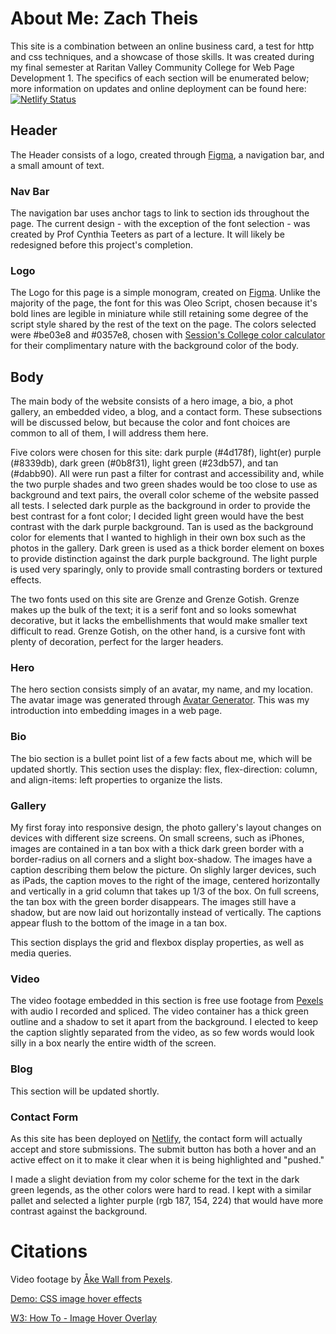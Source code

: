 # About Me: Zach Theis

This site is a combination between an online business card, a test for http and css techniques, and a showcase of those skills. It was created during my final semester at Raritan Valley Community College for Web Page Development 1. The specifics of each section will be enumerated below; more information on updates and online deployment can be found here:
[![Netlify Status](https://api.netlify.com/api/v1/badges/9f319380-0c88-4dcd-8afc-60600e4c2f71/deploy-status)](https://app.netlify.com/sites/about-me-zachtheis/deploys)

## Header

The Header consists of a logo, created through [Figma](https://www.figma.com), a navigation bar, and a small amount of text.

### Nav Bar

The navigation bar uses anchor tags to link to section ids throughout the page. The current design - with the exception of the font selection - was created by Prof Cynthia Teeters as part of a lecture. It will likely be redesigned before this project's completion.

### Logo

The Logo for this page is a simple monogram, created on [Figma](https://www.figma.com). Unlike the majority of the page, the font for this was Oleo Script, chosen because it's bold lines are legible in miniature while still retaining some degree of the script style shared by the rest of the text on the page. The colors selected were #be03e8 and #0357e8, chosen with [Session's College color calculator](https://www.sessions.edu/color-calculator/) for their complimentary nature with the background color of the body.

## Body

The main body of the website consists of a hero image, a bio, a phot gallery, an embedded video, a blog, and a contact form. These subsections will be discussed below, but because the color and font choices are common to all of them, I will address them here.

Five colors were chosen for this site: dark purple (#4d178f), light(er) purple (#8339db), dark green (#0b8f31), light green (#23db57), and tan (#dabb90). All were run past a filter for contrast and accessibility and, while the two purple shades and two green shades would be too close to use as background and text pairs, the overall color scheme of the website passed all tests. I selected dark purple as the background in order to provide the best contrast for a font color; I decided light green would have the best contrast with the dark purple background. Tan is used as the background color for elements that I wanted to highligh in their own box such as the photos in the gallery. Dark green is used as a thick border element on boxes to provide distinction against the dark purple background. The light purple is used very sparingly, only to provide small contrasting borders or textured effects.

The two fonts used on this site are Grenze and Grenze Gotish. Grenze makes up the bulk of the text; it is a serif font and so looks somewhat decorative, but it lacks the embellishments that would make smaller text difficult to read. Grenze Gotish, on the other hand, is a cursive font with plenty of decoration, perfect for the larger headers.

### Hero

The hero section consists simply of an avatar, my name, and my location. The avatar image was generated through [Avatar Generator](https://getavataaars.com/). This was my introduction into embedding images in a web page.

### Bio

The bio section is a bullet point list of a few facts about me, which will be updated shortly. This section uses the display: flex, flex-direction: column, and align-items: left properties to organize the lists.

### Gallery

My first foray into responsive design, the photo gallery's layout changes on devices with different size screens. On small screens, such as iPhones, images are contained in a tan box with a thick dark green border with a border-radius on all corners and a slight box-shadow. The images have a caption describing them below the picture. On slighly larger devices, such as iPads, the caption moves to the right of the image, centered horizontally and vertically in a grid column that takes up 1/3 of the box. On full screens, the tan box with the green border disappears. The images still have a shadow, but are now laid out horizontally instead of vertically. The captions appear flush to the bottom of the image in a tan box.

This section displays the grid and flexbox display properties, as well as media queries.

### Video

The video footage embedded in this section is free use footage from [Pexels](https://www.pexels.com/) with audio I recorded and spliced. The video container has a thick green outline and a shadow to set it apart from the background. I elected to keep the caption slightly separated from the video, as so few words would look silly in a box nearly the entire width of the screen.

### Blog

This section will be updated shortly.

### Contact Form

As this site has been deployed on [Netlify](https://www.netlify.com), the contact form will actually accept and store submissions. The submit button has both a hover and an active effect on it to make it clear when it is being highlighted and "pushed."

I made a slight deviation from my color scheme for the text in the dark green legends, as the other colors were hard to read. I kept with a similar pallet and selected a lighter purple (rgb 187, 154, 224) that would have more contrast against the background.

# Citations

Video footage by [Åke Wall from Pexels](https://www.pexels.com/video/a-person-walking-in-dark-forest-5582521/).

[Demo: CSS image hover effects](https://codepen.io/nxworld/pen/ZYNOBZ)

[W3: How To - Image Hover Overlay](https://www.w3schools.com/howto/howto_css_image_overlay.asp)
